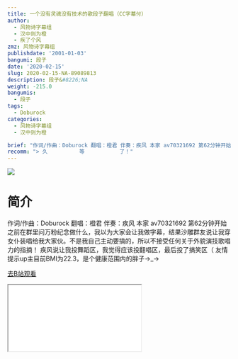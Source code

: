 ```yaml
---
title: 一个没有灵魂没有技术的歌段子翻唱（CC字幕付）
author:
  - 风物诗字幕组
  - 汉中则为橙
  - 疾了个风
zmz: 风物诗字幕组
publishdate: '2001-01-03'
bangumi: 段子
date: '2020-02-15'
slug: 2020-02-15-NA-89089813
description: 段子&#8226;NA
weight: -215.0
bangumis:
  - 段子
tags:
  - Doburock
categories:
  - 风物诗字幕组
  - 汉中则为橙

brief: "作词/作曲：Doburock 翻唱：橙君 伴奏：疾风 本家 av70321692 第62分钟开始 之前在群里问万粉纪念做什么，我以为大家会让我做字幕，结果沙雕群友说让我穿女仆装唱给我大家伙。不是我自己主动要搞的，所以不接受任何关于外貌演技歌唱力的指摘！ 疾风说让我投舞蹈区，我觉得应该投翻唱区，最后投了搞笑区（ 友情提示up主目前BMI为22.3，是个健康范围内的胖子→_→"
recomm: "> 久          等           了！"
---
```

![](https://raw.githubusercontent.com/tcgriffith/owaraisite/master/static/tmpimg/04054428f667a6b4d19baa38f0db90c0715daf25.jpg.480.jpg)
# 简介  
作词/作曲：Doburock 翻唱：橙君 伴奏：疾风
本家 av70321692 第62分钟开始
之前在群里问万粉纪念做什么，我以为大家会让我做字幕，结果沙雕群友说让我穿女仆装唱给我大家伙。不是我自己主动要搞的，所以不接受任何关于外貌演技歌唱力的指摘！
疾风说让我投舞蹈区，我觉得应该投翻唱区，最后投了搞笑区（
友情提示up主目前BMI为22.3，是个健康范围内的胖子→_→  

[去B站观看](https://www.bilibili.com/video/av89089813/)
<div class ="resp-container"><iframe class="testiframe" src="//player.bilibili.com/player.html?aid=89089813"", scrolling="no", allowfullscreen="true" > </iframe></div> 
